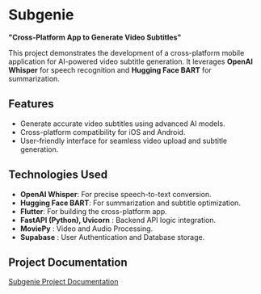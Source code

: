# Subgenie  
**"Cross-Platform App to Generate Video Subtitles"**  

This project demonstrates the development of a cross-platform mobile application for AI-powered video subtitle generation. It leverages **OpenAI Whisper** for speech recognition and **Hugging Face BART** for summarization.  

## Features  
- Generate accurate video subtitles using advanced AI models.  
- Cross-platform compatibility for iOS and Android.  
- User-friendly interface for seamless video upload and subtitle generation.  

## Technologies Used  
- **OpenAI Whisper**: For precise speech-to-text conversion.  
- **Hugging Face BART**: For summarization and subtitle optimization.  
- **Flutter**: For building the cross-platform app.  
- **FastAPI (Python), Uvicorn** : Backend API logic integration. 
- **MoviePy** : Video and Audio Processing.
- **Supabase** : User Authentication and Database storage. 

## Project Documentation  
[Subgenie Project Documentation](https://drive.google.com/file/d/13biIbalBW9-oRZUqtwSOa3zhjdsXsIB2/view?usp=drive_link)  
